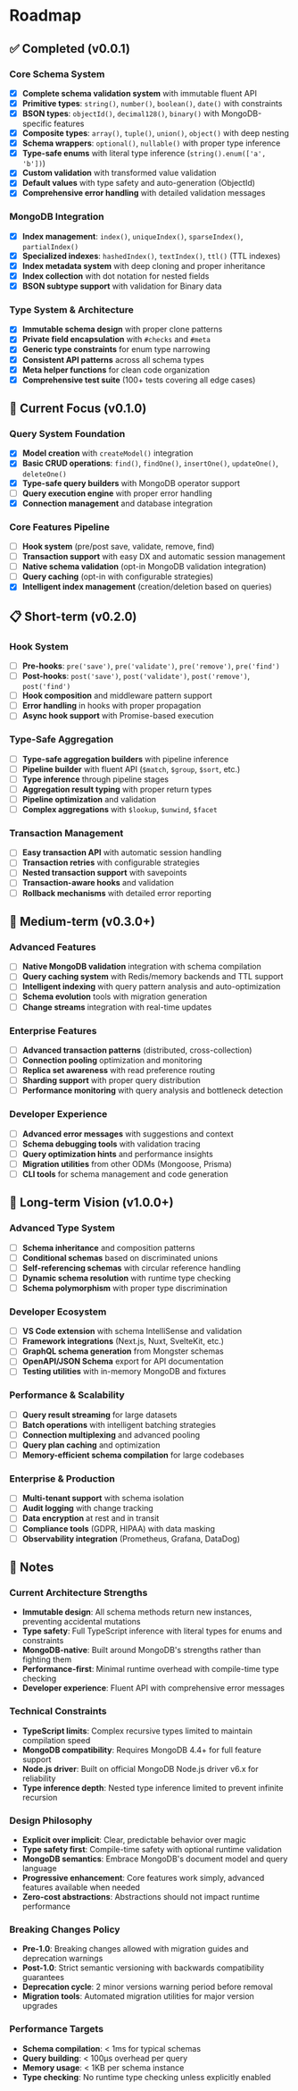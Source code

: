 # Roadmap

## ✅ Completed (v0.0.1)

### Core Schema System
- [x] **Complete schema validation system** with immutable fluent API
- [x] **Primitive types**: `string()`, `number()`, `boolean()`, `date()` with constraints
- [x] **BSON types**: `objectId()`, `decimal128()`, `binary()` with MongoDB-specific features
- [x] **Composite types**: `array()`, `tuple()`, `union()`, `object()` with deep nesting
- [x] **Schema wrappers**: `optional()`, `nullable()` with proper type inference
- [x] **Type-safe enums** with literal type inference (`string().enum(['a', 'b'])`)
- [x] **Custom validation** with transformed value validation
- [x] **Default values** with type safety and auto-generation (ObjectId)
- [x] **Comprehensive error handling** with detailed validation messages

### MongoDB Integration
- [x] **Index management**: `index()`, `uniqueIndex()`, `sparseIndex()`, `partialIndex()`
- [x] **Specialized indexes**: `hashedIndex()`, `textIndex()`, `ttl()` (TTL indexes)
- [x] **Index metadata system** with deep cloning and proper inheritance
- [x] **Index collection** with dot notation for nested fields
- [x] **BSON subtype support** with validation for Binary data

### Type System & Architecture
- [x] **Immutable schema design** with proper clone patterns
- [x] **Private field encapsulation** with `#checks` and `#meta`
- [x] **Generic type constraints** for enum type narrowing
- [x] **Consistent API patterns** across all schema types
- [x] **Meta helper functions** for clean code organization
- [x] **Comprehensive test suite** (100+ tests covering all edge cases)

## 🚧 Current Focus (v0.1.0)

### Query System Foundation
- [x] **Model creation** with `createModel()` integration
- [x] **Basic CRUD operations**: `find()`, `findOne()`, `insertOne()`, `updateOne()`, `deleteOne()`
- [x] **Type-safe query builders** with MongoDB operator support
- [ ] **Query execution engine** with proper error handling
- [x] **Connection management** and database integration

### Core Features Pipeline
- [ ] **Hook system** (pre/post save, validate, remove, find)
- [ ] **Transaction support** with easy DX and automatic session management
- [ ] **Native schema validation** (opt-in MongoDB validation integration)
- [ ] **Query caching** (opt-in with configurable strategies)  
- [x] **Intelligent index management** (creation/deletion based on queries)

## 📋 Short-term (v0.2.0)

### Hook System
- [ ] **Pre-hooks**: `pre('save')`, `pre('validate')`, `pre('remove')`, `pre('find')`
- [ ] **Post-hooks**: `post('save')`, `post('validate')`, `post('remove')`, `post('find')`
- [ ] **Hook composition** and middleware pattern support
- [ ] **Error handling** in hooks with proper propagation
- [ ] **Async hook support** with Promise-based execution

### Type-Safe Aggregation
- [ ] **Type-safe aggregation builders** with pipeline inference
- [ ] **Pipeline builder** with fluent API (`$match`, `$group`, `$sort`, etc.)
- [ ] **Type inference** through pipeline stages
- [ ] **Aggregation result typing** with proper return types
- [ ] **Pipeline optimization** and validation
- [ ] **Complex aggregations** with `$lookup`, `$unwind`, `$facet`

### Transaction Management
- [ ] **Easy transaction API** with automatic session handling
- [ ] **Transaction retries** with configurable strategies
- [ ] **Nested transaction support** with savepoints
- [ ] **Transaction-aware hooks** and validation
- [ ] **Rollback mechanisms** with detailed error reporting

## 🎯 Medium-term (v0.3.0+)

### Advanced Features
- [ ] **Native MongoDB validation** integration with schema compilation
- [ ] **Query caching system** with Redis/memory backends and TTL support
- [ ] **Intelligent indexing** with query pattern analysis and auto-optimization
- [ ] **Schema evolution** tools with migration generation
- [ ] **Change streams** integration with real-time updates

### Enterprise Features  
- [ ] **Advanced transaction patterns** (distributed, cross-collection)
- [ ] **Connection pooling** optimization and monitoring
- [ ] **Replica set awareness** with read preference routing
- [ ] **Sharding support** with proper query distribution
- [ ] **Performance monitoring** with query analysis and bottleneck detection

### Developer Experience
- [ ] **Advanced error messages** with suggestions and context
- [ ] **Schema debugging tools** with validation tracing
- [ ] **Query optimization hints** and performance insights
- [ ] **Migration utilities** from other ODMs (Mongoose, Prisma)
- [ ] **CLI tools** for schema management and code generation

## 🚀 Long-term Vision (v1.0.0+)

### Advanced Type System
- [ ] **Schema inheritance** and composition patterns
- [ ] **Conditional schemas** based on discriminated unions
- [ ] **Self-referencing schemas** with circular reference handling
- [ ] **Dynamic schema resolution** with runtime type checking
- [ ] **Schema polymorphism** with proper type discrimination

### Developer Ecosystem
- [ ] **VS Code extension** with schema IntelliSense and validation
- [ ] **Framework integrations** (Next.js, Nuxt, SvelteKit, etc.)
- [ ] **GraphQL schema generation** from Mongster schemas
- [ ] **OpenAPI/JSON Schema** export for API documentation
- [ ] **Testing utilities** with in-memory MongoDB and fixtures

### Performance & Scalability
- [ ] **Query result streaming** for large datasets
- [ ] **Batch operations** with intelligent batching strategies
- [ ] **Connection multiplexing** and advanced pooling
- [ ] **Query plan caching** and optimization
- [ ] **Memory-efficient schema compilation** for large codebases

### Enterprise & Production
- [ ] **Multi-tenant support** with schema isolation
- [ ] **Audit logging** with change tracking
- [ ] **Data encryption** at rest and in transit
- [ ] **Compliance tools** (GDPR, HIPAA) with data masking
- [ ] **Observability integration** (Prometheus, Grafana, DataDog)

## 📝 Notes

### Current Architecture Strengths
- **Immutable design**: All schema methods return new instances, preventing accidental mutations
- **Type safety**: Full TypeScript inference with literal types for enums and constraints
- **MongoDB-native**: Built around MongoDB's strengths rather than fighting them
- **Performance-first**: Minimal runtime overhead with compile-time type checking
- **Developer experience**: Fluent API with comprehensive error messages

### Technical Constraints
- **TypeScript limits**: Complex recursive types limited to maintain compilation speed
- **MongoDB compatibility**: Requires MongoDB 4.4+ for full feature support
- **Node.js driver**: Built on official MongoDB Node.js driver v6.x for reliability
- **Type inference depth**: Nested type inference limited to prevent infinite recursion

### Design Philosophy
- **Explicit over implicit**: Clear, predictable behavior over magic
- **Type safety first**: Compile-time safety with optional runtime validation
- **MongoDB semantics**: Embrace MongoDB's document model and query language
- **Progressive enhancement**: Core features work simply, advanced features available when needed
- **Zero-cost abstractions**: Abstractions should not impact runtime performance

### Breaking Changes Policy
- **Pre-1.0**: Breaking changes allowed with migration guides and deprecation warnings
- **Post-1.0**: Strict semantic versioning with backwards compatibility guarantees
- **Deprecation cycle**: 2 minor versions warning period before removal
- **Migration tools**: Automated migration utilities for major version upgrades

### Performance Targets
- **Schema compilation**: < 1ms for typical schemas
- **Query building**: < 100μs overhead per query
- **Memory usage**: < 1KB per schema instance
- **Type checking**: No runtime type checking unless explicitly enabled